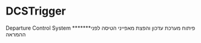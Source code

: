 # DCSTrigger
Departure Control System    *******פיתוח מערכת עדכון והפצת מאפייני הטיסה לפני ההמראה 
    

